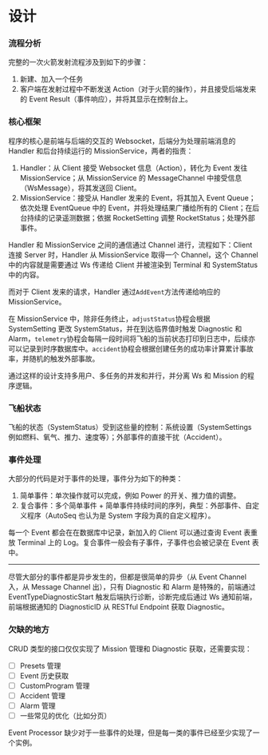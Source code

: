 # 设计

### 流程分析

完整的一次火箭发射流程涉及到如下的步骤：

1. 新建、加入一个任务
2. 客户端在发射过程中不断发送 Action（对于火箭的操作），并且接受后端发来的 Event Result（事件响应），并将其显示在控制台上。

### 核心框架

程序的核心是前端与后端的交互的 Websocket，后端分为处理前端消息的 Handler 和后台持续运行的 MissionService，两者的指责：

1. Handler：从 Client 接受 Websocket 信息（Action），转化为 Event 发往 MissionService；从 MissionService 的 MessageChannel 中接受信息（WsMessage），将其发送回 Client。
2. MissionService：接受从 Handler 发来的 Event，将其加入 Event Queue；依次处理 EventQueue 中的 Event，并将处理结果广播给所有的 Client；在后台持续的记录遥测数据；依据 RocketSetting 调整 RocketStatus；处理外部事件。

Handler 和 MissionService 之间的通信通过 Channel 进行，流程如下：Client 连接 Server 时，Handler 从 MissionService 取得一个 Channel，这个 Channel 中的内容就是需要通过 Ws 传递给 Client 并被渲染到 Terminal 和 SystemStatus 中的内容。

而对于 Client 发来的请求，Handler 通过`AddEvent`方法传递给响应的 MissionService。

在 MissionService 中，除非任务终止，`adjustStatus`协程会根据 SystemSetting 更改 SystemStatus，并在到达临界值时触发 Diagnostic 和 Alarm，`telemetry`协程会每隔一段时间将飞船的当前状态打印到日志中，后续亦可以记录到时序数据库中。`accident`协程会根据创建任务的成功率计算累计事故率，并随机的触发外部事故。

通过这样的设计支持多用户、多任务的并发和并行，并分离 Ws 和 Mission 的程序逻辑。

### 飞船状态

飞船的状态（SystemStatus）受到这些量的控制：系统设置（SystemSettings 例如燃料、氧气、推力、速度等）；外部事件的直接干扰（Accident）。

### 事件处理

大部分的代码是对于事件的处理，事件分为如下的种类：

1. 简单事件：单次操作就可以完成，例如 Power 的开关、推力值的调整。
2. 复合事件：多个简单事件 + 简单事件持续时间的序列，典型：外部事件、自定义程序（AutoSeq 也认为是 System 字段为真的自定义程序）。

每一个 Event 都会在在数据库中记录，新加入的 Client 可以通过查询 Event 表重放 Terminal 上的 Log。复合事件一般会有子事件，子事件也会被记录在 Event 表中。

---

尽管大部分的事件都是异步发生的，但都是很简单的异步（从 Event Channel 入，从 Message Channel 出），只有 Diagnostic 和 Alarm 是特殊的，前端通过 EventTypeDiagnosticStart 触发后端执行诊断，诊断完成后通过 Ws 通知前端，前端根据通知的 DiagnosticID 从 RESTful Endpoint 获取 Diagnostic。

### 欠缺的地方

CRUD 类型的接口仅仅实现了 Mission 管理和 Diagnostic 获取，还需要实现：

- [ ] Presets 管理
- [ ] Event 历史获取
- [ ] CustomProgram 管理
- [ ] Accident 管理
- [ ] Alarm 管理
- [ ] 一些常见的优化（比如分页）

Event Processor 缺少对于一些事件的处理，但是每一类的事件已经至少实现了一个实例。
